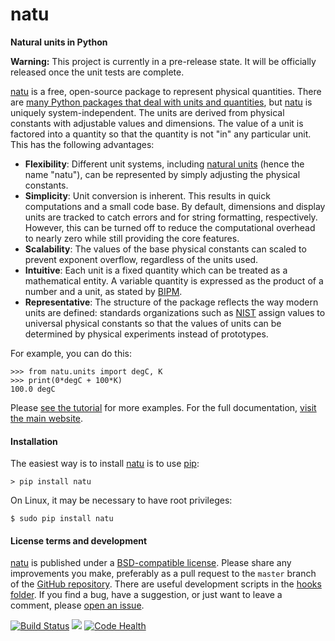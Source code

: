 natu
====

**Natural units in Python**

**Warning:** This project is currently in a pre-release state.  It will be
officially released once the unit tests are complete.

[natu] is a free, open-source package to represent physical quantities.  There are
[many Python packages that deal with units and quantities](http://kdavies4.github.io/natu/seealso.html),
but [natu] is uniquely system-independent.  The units are derived from physical
constants with adjustable values and dimensions.  The value of a unit is
factored into a quantity so that the quantity is not "in" any particular unit.
This has the following advantages:

- **Flexibility**: Different unit systems, including [natural units] (hence the
  name "natu"), can be represented by simply adjusting the physical constants.
- **Simplicity**: Unit conversion is inherent.  This results in quick
  computations and a small code base.  By default, dimensions and display units
  are tracked to catch errors and for string formatting, respectively.  However,
  this can be turned off to reduce the computational overhead to nearly zero
  while still providing the core features.
- **Scalability**: The values of the base physical constants can scaled to
  prevent exponent overflow, regardless of the units used.
- **Intuitive**: Each unit is a fixed quantity which can be treated as a
  mathematical entity.  A variable quantity is expressed as the product of a
  number and a unit, as stated by [BIPM].
- **Representative**: The structure of the package reflects the way modern units
  are defined: standards organizations such as [NIST] assign values to universal
  physical constants so that the values of units can be determined by physical
  experiments instead of prototypes.

For example, you can do this:

    >>> from natu.units import degC, K
    >>> print(0*degC + 100*K)
    100.0 degC

Please
[see the tutorial](http://nbviewer.ipython.org/github/kdavies4/natu/blob/master/examples/tutorial.ipynb)
for more examples.  For the full documentation, [visit the main website][natu].

#### Installation

The easiest way is to install [natu] is to use [pip]:

    > pip install natu

On Linux, it may be necessary to have root privileges:

    $ sudo pip install natu

#### License terms and development

[natu] is published under a [BSD-compatible license](LICENSE.txt).  Please
share any improvements you make, preferably as a pull request to the ``master``
branch of the [GitHub repository].  There are useful development scripts in the
[hooks folder](hooks).  If you find a bug, have a suggestion, or just want to
leave a comment, please
[open an issue](https://github.com/kdavies4/natu/issues/new).

[![Build Status](https://travis-ci.org/kdavies4/natu.svg?branch=travis)](https://travis-ci.org/kdavies4/natu)
![ ](doc/_static/hspace.png)
[![Code Health](https://landscape.io/github/kdavies4/natu/master/landscape.png)](https://landscape.io/github/kdavies4/natu)


[natu]: http://kdavies4.github.io/natu
[natural units]: http://en.wikipedia.org/wiki/Natural_units
[Python Standard Library]: https://docs.python.org/3/library/
[GitHub repository]: https://github.com/kdavies4/natu
[NIST]: http://www.nist.gov/
[BIPM]: http://www.bipm.org/
[pip]: https://pypi.python.org/pypi/pip
[pip]: https://pypi.python.org/pypi/pip
[degree Celsius (degC)]: http://en.wikipedia.org/wiki/Celsius
[decibel (dB)]: http://en.wikipedia.org/wiki/Decibel
[coherent relations]: http://en.wikipedia.org/wiki/Coherence_(units_of_measurement)
[statcoulomb]: http://en.wikipedia.org/wiki/Statcoulomb
[math]: https://docs.python.org/3/library/math.html
[numpy]: http://numpy.scipy.org/
[PyPI page]: http://pypi.python.org/pypi/natu
[natu.groups]: http://kdavies4.github.io/natu/natu.groups.html
